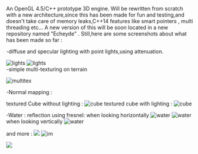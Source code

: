 
An OpenGL 4.5/C++ prototype 3D engine.
Will be rewritten from scratch with a new architecture,since this has been made for fun and testing,and doesn't take care of memory leaks,C++14
features like smart pointers , multi threading etc...
A new version of this will be soon located in a new repository named "Echeyde" .
Still,here are some screenshots about what has been made so far :


-diffuse and specular lighting with point lights,using attenuation. 
    
![lights](https://cloud.githubusercontent.com/assets/18567118/20589695/6d156b90-b21e-11e6-8814-c68a3003a225.jpg)
![lights](https://cloud.githubusercontent.com/assets/18567118/21291672/e387b4c2-c4e8-11e6-9686-d76d29d01b40.gif)  
-simple multi-texturing on terrain
    
 ![multitex](https://cloud.githubusercontent.com/assets/18567118/20589698/6fd8a48c-b21e-11e6-9b6c-35357b8fcc81.jpg)
    
-Normal mapping : 
    
textured Cube without lighting :
![cube](https://cloud.githubusercontent.com/assets/18567118/20590673/d6f05b64-b224-11e6-9502-7be9a9569e02.jpg)
textured cube with lighting : 
![cube](https://cloud.githubusercontent.com/assets/18567118/20590674/d9daaae6-b224-11e6-8aa4-706b52d15fec.jpg)
      
-Water :
reflection using fresnel: 
when looking horizontally 
![water](https://cloud.githubusercontent.com/assets/18567118/20590848/d5e3a9b4-b225-11e6-8a2d-b916e1126cf8.jpg)
![water](https://cloud.githubusercontent.com/assets/18567118/20591033/c6cc89b8-b226-11e6-9ccd-dfd36f1b7108.jpg)
when looking vertically
![water](https://cloud.githubusercontent.com/assets/18567118/20591053/de523c04-b226-11e6-98e2-17450460fccf.jpg)
            
and more : 
![](https://cloud.githubusercontent.com/assets/18567118/20587164/3c2c0376-b20b-11e6-83d4-a4d4935daee9.jpg)
![im](https://cloud.githubusercontent.com/assets/18567118/20586830/3466ba1c-b208-11e6-8784-8c79e7243cb9.jpg)

![](https://cloud.githubusercontent.com/assets/18567118/20589701/71bffc32-b21e-11e6-91d5-a4118e7df6ce.jpg)
            
      
      
           
